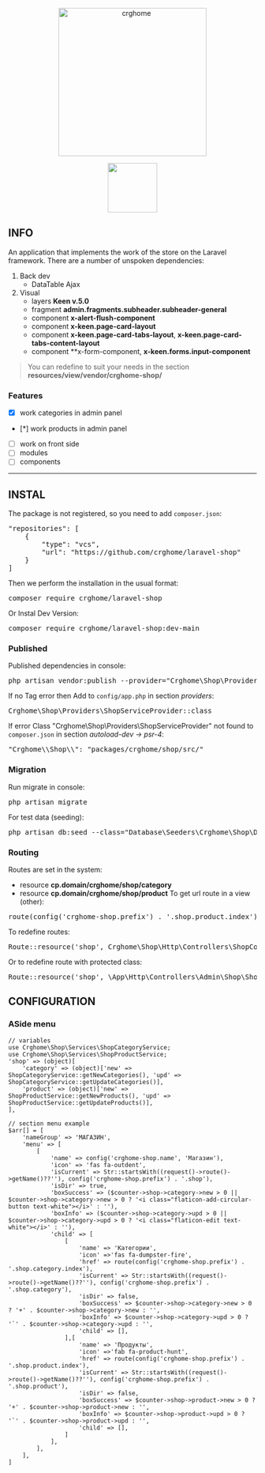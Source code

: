 <p align="center">
<a href="https://crghome.ru"><img src="https://crghome.ru/templates/crghome/images/logoHeader.svg" width="300" alt="crghome"></a>
</p>

<p align="center">
<a href="https://laravel.com" target="_blank"><img src="https://raw.githubusercontent.com/laravel/art/master/logo-lockup/5%20SVG/2%20CMYK/1%20Full%20Color/laravel-logolockup-cmyk-red.svg" width="100"></a>
</p>

## INFO

An application that implements the work of the store on the Laravel framework. There are a number of unspoken dependencies:
1. Back dev
    - DataTable Ajax
2. Visual
    - layers **Keen v.5.0**
    - fragment **admin.fragments.subheader.subheader-general**
    - component **x-alert-flush-component**
    - component **x-keen.page-card-layout**
    - component **x-keen.page-card-tabs-layout**, **x-keen.page-card-tabs-content-layout**
    - component **x-form-component, **x-keen.forms.input-component**

> You can redefine to suit your needs in the section **resources/view/vendor/crghome-shop/**

### Features
- [x] work categories in admin panel
- [*] work products in admin panel
- [ ] work on front side
- [ ] modules
- [ ] components

<hr>

## INSTAL

The package is not registered, so you need to add <code>composer.json</code>:
<pre>"repositories": [
    {
        "type": "vcs",
        "url": "https://github.com/crghome/laravel-shop"
    }
]</pre>

Then we perform the installation in the usual format:
<pre>composer require crghome/laravel-shop</pre>
Or Instal Dev Version:
<pre>composer require crghome/laravel-shop:dev-main</pre>

### Published
Published dependencies in console:
<pre>php artisan vendor:publish --provider="Crghome\Shop\Providers\ShopServiceProvider" --force</pre>
If no Tag error then Add to <code>config/app.php</code> in section <i>providers</i>:
<pre>Crghome\Shop\Providers\ShopServiceProvider::class</pre>
If error Class "Crghome\Shop\Providers\ShopServiceProvider" not found to <code>composer.json</code> in section <i>autoload-dev -> psr-4</i>:
<pre>"Crghome\\Shop\\": "packages/crghome/shop/src/"</pre>

### Migration
Run migrate in console:
<pre>php artisan migrate</pre>

For test data (seeding):
<pre>php artisan db:seed --class="Database\Seeders\Crghome\Shop\DatabaseSeeder"</pre>

### Routing
Routes are set in the system:
- resource **cp.domain/crghome/shop/category**
- resource **cp.domain/crghome/shop/product**
To get url route in a view (other):
<pre>route(config('crghome-shop.prefix') . '.shop.product.index');</pre>
To redefine routes:
<pre>Route::resource('shop', Crghome\Shop\Http\Controllers\ShopController::class);</pre>
Or to redefine route with protected class:
<pre>Route::resource('shop', \App\Http\Controllers\Admin\Shop\ShopController::class);</pre>


## CONFIGURATION
### ASide menu
```
// variables
use Crghome\Shop\Services\ShopCategoryService;
use Crghome\Shop\Services\ShopProductService;
'shop' => (object)[
    'category' => (object)['new' => ShopCategoryService::getNewCategories(), 'upd' => ShopCategoryService::getUpdateCategories()],
    'product' => (object)['new' => ShopProductService::getNewProducts(), 'upd' => ShopProductService::getUpdateProducts()],
],

// section menu example
$arr[] = [
    'nameGroup' => 'МАГАЗИН',
    'menu' => [
        [
            'name' => config('crghome-shop.name', 'Магазин'),
            'icon' => 'fas fa-outdent',
            'isCurrent' => Str::startsWith((request()->route()->getName()??''), config('crghome-shop.prefix') . '.shop'),
            'isDir' => true,
            'boxSuccess' => ($counter->shop->category->new > 0 || $counter->shop->category->new > 0 ? '<i class="flaticon-add-circular-button text-white"></i>' : ''),
            'boxInfo' => ($counter->shop->category->upd > 0 || $counter->shop->category->upd > 0 ? '<i class="flaticon-edit text-white"></i>' : ''),
            'child' => [
                [
                    'name' => 'Категории',
                    'icon' =>'fas fa-dumpster-fire',
                    'href' => route(config('crghome-shop.prefix') . '.shop.category.index'),
                    'isCurrent' => Str::startsWith((request()->route()->getName()??''), config('crghome-shop.prefix') . '.shop.category'),
                    'isDir' => false,
                    'boxSuccess' => $counter->shop->category->new > 0 ? '+' . $counter->shop->category->new : '',
                    'boxInfo' => $counter->shop->category->upd > 0 ? '`' . $counter->shop->category->upd : '',
                    'child' => [],
                ],[
                    'name' => 'Продукты',
                    'icon' =>'fab fa-product-hunt',
                    'href' => route(config('crghome-shop.prefix') . '.shop.product.index'),
                    'isCurrent' => Str::startsWith((request()->route()->getName()??''), config('crghome-shop.prefix') . '.shop.product'),
                    'isDir' => false,
                    'boxSuccess' => $counter->shop->product->new > 0 ? '+' . $counter->shop->product->new : '',
                    'boxInfo' => $counter->shop->product->upd > 0 ? '`' . $counter->shop->product->upd : '',
                    'child' => [],
                ]
            ],
        ],
    ],
]
```
